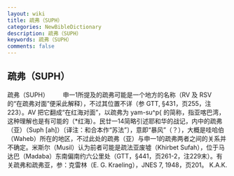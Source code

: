 ```yaml
---
layout: wiki
title: 疏弗（SUPH）
categories: NewBibleDictionary
description: 疏弗（SUPH）
keywords: 疏弗（SUPH）
comments: false
---
```


## 疏弗（SUPH）



疏弗（SUPH）
　　申一1所提及的疏弗可能是一个地方的名称（RV 及 RSV 的“在疏弗对面”便采此解释），不过其位置不详（参 GTT,
§431，页255，注223）。AV 把它翻成“在红海对面”，以疏弗为 yam-su^p{ 的简称，指亚喀巴湾，这种理解也是有可能的（*红海）。民廿一14简略引述耶和华的战记，内中的疏弗（亚）（Suph [ah]）〔译注：和合本作“苏法”〕，意即“暴风”（？），大概是哇哈伯（Waheb）所在的地区，不过此处的疏弗（亚）与申一1的疏弗两者之间的关系并不确定。米斯尔（Musil）认为前者可能是疏法亚废墟（Khirbet Sufah），位于马达巴（Madaba）东南偏南约六公里处（GTT，§441，页261-2，注229末）。有关疏弗和疏弗亚，参：克雷林（E. G. Kraeling），JNES
7, 1948，页201。
K.A.K.




